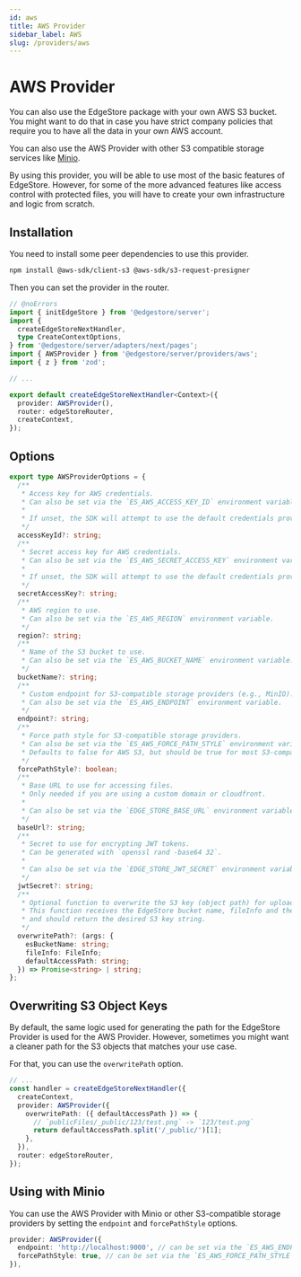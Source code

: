 ```yaml
---
id: aws
title: AWS Provider
sidebar_label: AWS
slug: /providers/aws
---
```


# AWS Provider

You can also use the EdgeStore package with your own AWS S3 bucket. You might want to do that in case you have strict company policies that require you to have all the data in your own AWS account.

You can also use the AWS Provider with other S3 compatible storage services like [Minio](https://min.io/).

By using this provider, you will be able to use most of the basic features of EdgeStore. However, for some of the more advanced features like access control with protected files, you will have to create your own infrastructure and logic from scratch.

## Installation

You need to install some peer dependencies to use this provider.

```bash
npm install @aws-sdk/client-s3 @aws-sdk/s3-request-presigner
```

Then you can set the provider in the router.

```ts twoslash {6, 12}
// @noErrors
import { initEdgeStore } from '@edgestore/server';
import {
  createEdgeStoreNextHandler,
  type CreateContextOptions,
} from '@edgestore/server/adapters/next/pages';
import { AWSProvider } from '@edgestore/server/providers/aws';
import { z } from 'zod';

// ...

export default createEdgeStoreNextHandler<Context>({
  provider: AWSProvider(),
  router: edgeStoreRouter,
  createContext,
});
```

## Options

```ts
export type AWSProviderOptions = {
  /**
   * Access key for AWS credentials.
   * Can also be set via the `ES_AWS_ACCESS_KEY_ID` environment variable.
   *
   * If unset, the SDK will attempt to use the default credentials provider chain.
   */
  accessKeyId?: string;
  /**
   * Secret access key for AWS credentials.
   * Can also be set via the `ES_AWS_SECRET_ACCESS_KEY` environment variable.
   *
   * If unset, the SDK will attempt to use the default credentials provider chain.
   */
  secretAccessKey?: string;
  /**
   * AWS region to use.
   * Can also be set via the `ES_AWS_REGION` environment variable.
   */
  region?: string;
  /**
   * Name of the S3 bucket to use.
   * Can also be set via the `ES_AWS_BUCKET_NAME` environment variable.
   */
  bucketName?: string;
  /**
   * Custom endpoint for S3-compatible storage providers (e.g., MinIO).
   * Can also be set via the `ES_AWS_ENDPOINT` environment variable.
   */
  endpoint?: string;
  /**
   * Force path style for S3-compatible storage providers.
   * Can also be set via the `ES_AWS_FORCE_PATH_STYLE` environment variable.
   * Defaults to false for AWS S3, but should be true for most S3-compatible providers.
   */
  forcePathStyle?: boolean;
  /**
   * Base URL to use for accessing files.
   * Only needed if you are using a custom domain or cloudfront.
   *
   * Can also be set via the `EDGE_STORE_BASE_URL` environment variable.
   */
  baseUrl?: string;
  /**
   * Secret to use for encrypting JWT tokens.
   * Can be generated with `openssl rand -base64 32`.
   *
   * Can also be set via the `EDGE_STORE_JWT_SECRET` environment variable.
   */
  jwtSecret?: string;
  /**
   * Optional function to overwrite the S3 key (object path) for uploads.
   * This function receives the EdgeStore bucket name, fileInfo and the default S3 key
   * and should return the desired S3 key string.
   */
  overwritePath?: (args: {
    esBucketName: string;
    fileInfo: FileInfo;
    defaultAccessPath: string;
  }) => Promise<string> | string;
};
```

## Overwriting S3 Object Keys

By default, the same logic used for generating the path for the EdgeStore Provider is used for the AWS Provider. However, sometimes you might want a cleaner path for the S3 objects that matches your use case.

For that, you can use the `overwritePath` option.

```ts {4-7}
// ...
const handler = createEdgeStoreNextHandler({
  createContext,
  provider: AWSProvider({
    overwritePath: ({ defaultAccessPath }) => {
      // `publicFiles/_public/123/test.png` -> `123/test.png`
      return defaultAccessPath.split('/_public/')[1];
    },
  }),
  router: edgeStoreRouter,
});
```

## Using with Minio

You can use the AWS Provider with Minio or other S3-compatible storage providers by setting the `endpoint` and `forcePathStyle` options.

```ts
provider: AWSProvider({
  endpoint: 'http://localhost:9000', // can be set via the `ES_AWS_ENDPOINT` environment variable
  forcePathStyle: true, // can be set via the `ES_AWS_FORCE_PATH_STYLE` environment variable
}),
```